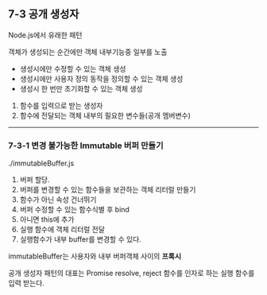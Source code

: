 ## 7-3 공개 생성자

Node.js에서 유래한 패턴

객체가 생성되는 순간에만 객체 내부기능중 일부를 노출

- 생성시에만 수정할 수 있는 객체 생성
- 생성시에만 사용자 정의 동작을 정의할 수 있는 객체 생성
- 생성시 한 번만 초기화할 수 있는 객체 생성

1. 함수를 입력으로 받는 생성자
2. 함수에 전달되는 객체 내부의 필요한 변수들(공개 멤버변수)

---

### 7-3-1 변경 불가능한 Immutable 버퍼 만들기

./immutableBuffer.js

1. 버퍼 할당.
2. 버퍼를 변경할 수 있는 함수들을 보관하는 객체 리터럴 만들기
3. 함수가 아닌 속성 건너뛰기
4. 버퍼 수정할 수 있는 함수식별 후 bind
5. 아니면 this에 추가
6. 실행 함수에 객체 리터럴 전달
7. 실행함수가 내부 buffer를 변경할 수 있다.

immutableBuffer는 사용자와 내부 버퍼객체 사이의 **프록시**

공개 생성자 패턴의 대표는 Promise
resolve, reject 함수를 인자로 하는 실행 함수를 입력 받는다.
